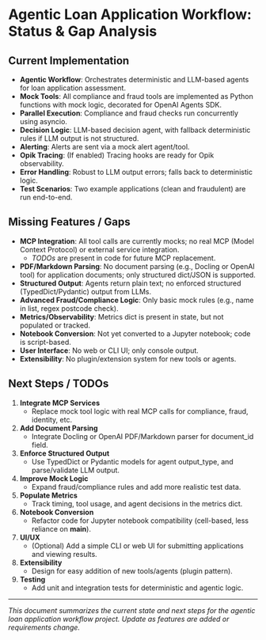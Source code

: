 # Agentic Loan Application Workflow: Status & Gap Analysis

## Current Implementation

- **Agentic Workflow**: Orchestrates deterministic and LLM-based agents for loan application assessment.
- **Mock Tools**: All compliance and fraud tools are implemented as Python functions with mock logic, decorated for OpenAI Agents SDK.
- **Parallel Execution**: Compliance and fraud checks run concurrently using asyncio.
- **Decision Logic**: LLM-based decision agent, with fallback deterministic rules if LLM output is not structured.
- **Alerting**: Alerts are sent via a mock alert agent/tool.
- **Opik Tracing**: (If enabled) Tracing hooks are ready for Opik observability.
- **Error Handling**: Robust to LLM output errors; falls back to deterministic logic.
- **Test Scenarios**: Two example applications (clean and fraudulent) are run end-to-end.

## Missing Features / Gaps

- **MCP Integration**: All tool calls are currently mocks; no real MCP (Model Context Protocol) or external service integration. 
  - *TODOs* are present in code for future MCP replacement.
- **PDF/Markdown Parsing**: No document parsing (e.g., Docling or OpenAI tool) for application documents; only structured dict/JSON is supported.
- **Structured Output**: Agents return plain text; no enforced structured (TypedDict/Pydantic) output from LLMs.
- **Advanced Fraud/Compliance Logic**: Only basic mock rules (e.g., name in list, regex postcode check).
- **Metrics/Observability**: Metrics dict is present in state, but not populated or tracked.
- **Notebook Conversion**: Not yet converted to a Jupyter notebook; code is script-based.
- **User Interface**: No web or CLI UI; only console output.
- **Extensibility**: No plugin/extension system for new tools or agents.

## Next Steps / TODOs

1. **Integrate MCP Services**
   - Replace mock tool logic with real MCP calls for compliance, fraud, identity, etc.
2. **Add Document Parsing**
   - Integrate Docling or OpenAI PDF/Markdown parser for document_id field.
3. **Enforce Structured Output**
   - Use TypedDict or Pydantic models for agent output_type, and parse/validate LLM output.
4. **Improve Mock Logic**
   - Expand fraud/compliance rules and add more realistic test data.
5. **Populate Metrics**
   - Track timing, tool usage, and agent decisions in the metrics dict.
6. **Notebook Conversion**
   - Refactor code for Jupyter notebook compatibility (cell-based, less reliance on __main__).
7. **UI/UX**
   - (Optional) Add a simple CLI or web UI for submitting applications and viewing results.
8. **Extensibility**
   - Design for easy addition of new tools/agents (plugin pattern).
9. **Testing**
   - Add unit and integration tests for deterministic and agentic logic.

---

*This document summarizes the current state and next steps for the agentic loan application workflow project. Update as features are added or requirements change.* 